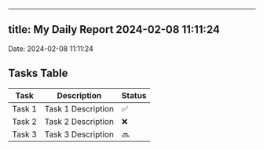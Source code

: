 
---
title: My Daily Report 2024-02-08 11:11:24
---

Date: 2024-02-08 11:11:24

## Tasks Table

| Task | Description | Status |
|------|-------------|--------|
| Task 1 | Task 1 Description | ✅ |
| Task 2 | Task 2 Description | ❌ |
| Task 3 | Task 3 Description | 🔜 |
